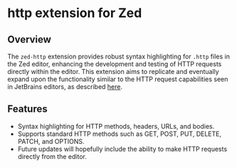 # http extension for Zed

## Overview
The `zed-http` extension provides robust syntax highlighting for `.http` files in the Zed editor, enhancing the development and testing of HTTP requests directly within the editor. This extension aims to replicate and eventually expand upon the functionality similar to the HTTP request capabilities seen in JetBrains editors, as described [here](https://github.com/JetBrains/http-request-in-editor-spec/blob/master/spec.md).

## Features
- Syntax highlighting for HTTP methods, headers, URLs, and bodies.
- Supports standard HTTP methods such as GET, POST, PUT, DELETE, PATCH, and OPTIONS.
- Future updates will hopefully include the ability to make HTTP requests directly from the editor.
